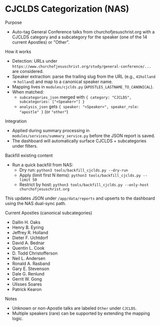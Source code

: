 # CJCLDS Categorization (NAS)

Purpose
- Auto-tag General Conference talks from churchofjesuschrist.org with a CJCLDS category and a subcategory for the speaker (one of the 14 current Apostles) or "Other".

How it works
- Detection: URLs under `https://www.churchofjesuschrist.org/study/general-conference/...` are considered.
- Speaker extraction: parse the trailing slug from the URL (e.g., `41holland` → `holland`) and map to a canonical speaker name.
- Mapping lives in `modules/cjclds.py` (`APOSTLES_LASTNAME_TO_CANONICAL`).
- When matched:
  - `subcategories_json` merged with `{ category: "CJCLDS", subcategories: ["<Speaker>"] }`
  - `analysis_json` gets `{ speaker: "<Speaker>", speaker_role: "apostle" }` (or `"other"`)

Integration
- Applied during summary processing in `modules/services/summary_service.py` before the JSON report is saved.
- The dashboard will automatically surface CJCLDS + subcategories under filters.

Backfill existing content

- Run a quick backfill from NAS:
  - Dry run: `python3 tools/backfill_cjclds.py --dry-run`
  - Apply (limit first N items): `python3 tools/backfill_cjclds.py --limit 50`
  - Restrict by host: `python3 tools/backfill_cjclds.py --only-host churchofjesuschrist.org`

This updates JSON under `/app/data/reports` and upserts to the dashboard using the NAS dual-sync path.

Current Apostles (canonical subcategories)
- Dallin H. Oaks
- Henry B. Eyring
- Jeffrey R. Holland
- Dieter F. Uchtdorf
- David A. Bednar
- Quentin L. Cook
- D. Todd Christofferson
- Neil L. Andersen
- Ronald A. Rasband
- Gary E. Stevenson
- Dale G. Renlund
- Gerrit W. Gong
- Ulisses Soares
- Patrick Kearon

Notes
- Unknown or non-Apostle talks are labeled `Other` under `CJCLDS`.
- Multiple speakers (rare) can be supported by extending the mapping logic.
